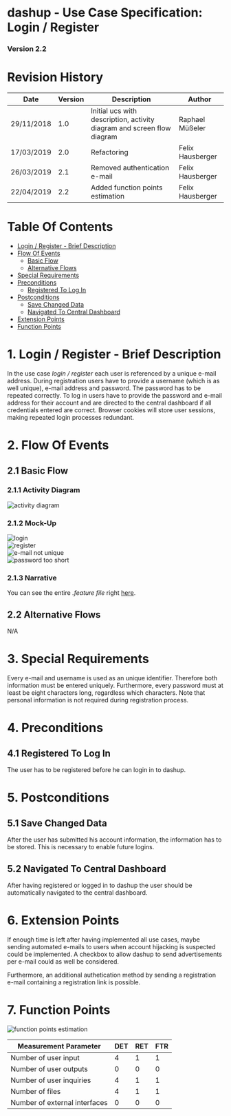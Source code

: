 dashup - Use Case Specification: Login / Register
============================================
### Version 2.2

# Revision History

| Date       | Version | Description                                                            | Author           |
|------------|---------|------------------------------------------------------------------------|------------------|
| 29/11/2018 | 1.0     | Initial ucs with description, activity diagram and screen flow diagram | Raphael Müßeler  |
| 17/03/2019 | 2.0     | Refactoring                                                            | Felix Hausberger |
| 26/03/2019 | 2.1     | Removed authentication e-mail                                          | Felix Hausberger |
| 22/04/2019 | 2.2     | Added function points estimation                                       | Felix Hausberger |

# Table Of Contents

- [Login / Register - Brief Description](#1-login--register---brief-description) 
- [Flow Of Events](#2-flow-of-events)
    - [Basic Flow](#21-basic-flow)
    - [Alternative Flows](#22-alternative-flows)
- [Special Requirements](#3-special-requirements)
- [Preconditions](#4-preconditions)
    - [Registered To Log In](#41-registered-to-log-in)
- [Postconditions](#5-postconditions) 
    - [Save Changed Data](#51-save-changed-data) 
    - [Navigated To Central Dashboard](#52-navigated-to-central-dashboard)
- [Extension Points](#6-extension-points)
- [Function Points](#7-function-points)

# 1. Login / Register - Brief Description
In the use case _login / register_ each user is referenced by a unique e-mail address. During registration users have to 
provide a username (which is as well unique), e-mail address and password. The password has to be repeated correctly. To 
log in users have to provide the password and e-mail address for their account and are directed to the central dashboard 
if all credentials entered are correct. Browser cookies will store user sessions, making repeated login processes 
redundant. 

# 2. Flow Of Events

## 2.1 Basic Flow

### 2.1.1 Activity Diagram

<img src="./activity_diagrams/login_register.png" alt="activity diagram" />

### 2.1.2 Mock-Up

<img src="./mockups/Login.png" alt="login" />
<br />
<img src="./mockups/Register.png" alt="register" />
<br />
<img src="./mockups/e-mail_not_unique.png" alt="e-mail not unique" />
<br />
<img src="./mockups/password_too_short.png" alt="password too short" />
<br />

### 2.1.3 Narrative
You can see the entire _.feature file_ right <a href="./narratives/login_register.feature">here</a>.

## 2.2 Alternative Flows
N/A

# 3. Special Requirements
Every e-mail and username is used as an unique identifier. Therefore both information must be entered uniquely. 
Furthermore, every password must at least be eight characters long, regardless which characters. Note that personal 
information is not required during registration process.

# 4. Preconditions

## 4.1 Registered To Log In
The user has to be registered before he can login in to dashup. 

# 5. Postconditions

## 5.1 Save Changed Data
After the user has submitted his account information, the information has to be stored. This is necessary
to enable future logins. 

## 5.2 Navigated To Central Dashboard
After having registered or logged in to dashup the user should be automatically navigated to the central dashboard.

# 6. Extension Points
If enough time is left after having implemented all use cases, maybe sending automated e-mails to users when account 
hijacking is suspected could be implemented. A checkbox to allow dashup to send advertisements per e-mail could as well 
be considered.

Furthermore, an additional authetication method by sending a registration e-mail containing a registration link is 
possible.

# 7. Function Points

<img src="./function_points/login_register.png" alt="function points estimation" />
<br />

| Measurement Parameter         | DET | RET | FTR |
|-------------------------------|-----|-----|-----|
| Number of user input          | 4   | 1   | 1   |
| Number of user outputs        | 0   | 0   | 0   |
| Number of user inquiries      | 4   | 1   | 1   |
| Number of files               | 4   | 1   | 1   |
| Number of external interfaces | 0   | 0   | 0   |